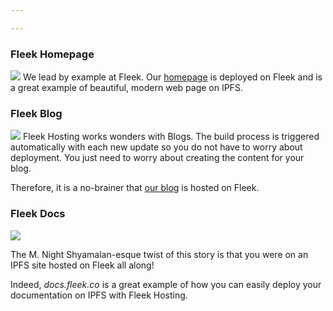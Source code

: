 ```yaml
---

---
```

### Fleek Homepage

![](https://fleekblog-team-bucket.storage.fleek.co/docs/examples/fleek-homepage.png)
We lead by example at Fleek. Our [homepage](https://fleek.co) is deployed on Fleek and is a great example of beautiful, modern web page on IPFS.

### Fleek Blog

![](https://fleekblog-team-bucket.storage.fleek.co/docs/examples/fleek-blog.png)
Fleek Hosting works wonders with Blogs. The build process is triggered automatically with each new update so you do not have to worry about deployment. You just need to worry about creating the content for your blog.

Therefore, it is a no-brainer that [our blog](https://docs.fleek.co) is hosted on Fleek.

### Fleek Docs

![](https://fleekblog-team-bucket.storage.fleek.co/docs/examples/shyamalan.jpg)

The M. Night Shyamalan-esque twist of this story is that you were on an IPFS site hosted on Fleek all along!

Indeed, _docs.fleek.co_ is a great example of how you can easily deploy your documentation on IPFS with Fleek Hosting.
